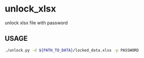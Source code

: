 # unlock_xlsx

unlock xlsx file with password

## USAGE

```bash
./unlock.py -d ${PATH_TO_DATA}/locked_data.xlsx -p PASSWORD
```
